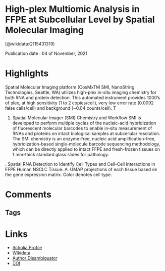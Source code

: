 
High-plex Multiomic Analysis in FFPE at Subcellular Level by Spatial Molecular Imaging
======================================================================================
  
  [@wikidata:Q115431319]  
  
Publication date : 04 of November, 2021  

# Highlights

Spatial Molecular Imaging platform (CosMxTM SMI, NanoString Technologies, Seattle,
WA) utilizes high-plex in-situ imaging chemistry for both RNA and protein detection. This
automated instrument provides 1000’s of plex, at high sensitivity (1 to 2 copies/cell), very low
error rate (0.0092 false calls/cell) and background (~0.04 counts/cell). T

1. Spatial Molecular Imager (SMI) Chemistry and Workflow
SMI is developed to perform multiple cycles of the nucleic-acid hybridization of
fluorescent molecular barcodes to enable in-situ measurement of RNAs and proteins on intact
biological samples at subcellular resolution. The SMI chemistry is an enzyme-free, nucleic acid
amplification-free, hybridization-based single-molecule barcode sequencing methodology, which
can be directly applied to intact FFPE and fresh-frozen tissues on 1 mm-thick standard glass slides
for pathology. 

. Spatial RNA Detection to Identify Cell Types and Cell-Cell Interactions in FFPE Human NSCLC
Tissue. A. UMAP projections of each tissue based on the gene expression matrix. Color denotes cell type.

# Comments

## Tags

# Links
  
 * [Scholia Profile](https://scholia.toolforge.org/work/Q115431319)  
 * [Wikidata](https://www.wikidata.org/wiki/Q115431319)  
 * [Author Disambiguator](https://author-disambiguator.toolforge.org/work_item_oauth.php?id=Q115431319&batch_id=&match=1&author_list_id=&doit=Get+author+links+for+work)  
 * [DOI](https://doi.org/10.1101/2021.11.03.467020)  

